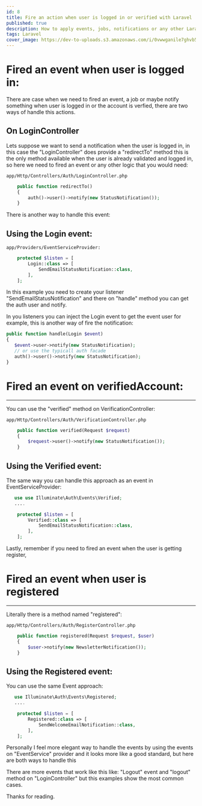 ```yaml
---
id: 8
title: Fire an action when user is logged in or verified with Laravel
published: true
description: How to apply events, jobs, notifications or any other Laravel feature when user is logged in or the account is verfied
tags: Laravel
cover_image: https://dev-to-uploads.s3.amazonaws.com/i/0vwwganile7ghvb54i2n.png
---
```


# Fired an event when user is logged in:

There are case when we need to fired an event, a job or maybe notify something when user is logged in or the account is verfied, there are two ways of handle this actions.

## On LoginController

Lets suppose we want to send a notification when the user is logged in, in this case the "LoginController" does provide a "redirectTo" method this is the only method available when the user is already validated and logged in, so here we need to fired an event or any other logic that you would need:

```
app/Http/Controllers/Auth/LoginController.php
```

```php
    public function redirectTo()
    {
        auth()->user()->notify(new StatusNotification());
    }
```

There is another way to handle this event:

## Using the Login event:

```
app/Providers/EventServiceProvider:
```

```php
    protected $listen = [
        Login::class => [
            SendEmailStatusNotification::class,
        ],
    ];
```

In this example you need to create your listener "SendEmailStatusNotification" and there on "handle" method you can get the auth user and notify.

In you listeners you can inject the Login event to get the event user for example, this is another way of fire the notification:

```php
public function handle(Login $event)
{
   $event->user->notify(new StatusNotification);
   // or use the typicall auth facade
   auth()->user()->notify(new StatusNotification);
}
```

# Fired an event on verifiedAccount:
---

You can use the "verified" method on VerificationController:

```
app/Http/Controllers/Auth/VerificationController.php
```

```php
    public function verified(Request $request)
    {
        $request->user()->notify(new StatusNotification());
    }
```

## Using the Verified event:

The same way you can handle this approach as an event in EventServiceProvider:

```php
   use use Illuminate\Auth\Events\Verified;
   ....

    protected $listen = [
        Verified::class => [
            SendEmailStatusNotification::class,
        ],
    ];
```

Lastly, remember if you need to fired an event when the user is getting register,


# Fired an event when user is registered
---

Literally there is a method named "registered":

```
app/Http/Controllers/Auth/RegisterController.php
```

```php
    public function registered(Request $request, $user)
    {
        $user->notify(new NewsletterNotification());
    }
```

## Using the Registered event:

You can use the same Event approach:


```php
   use Illuminate\Auth\Events\Registered;
   ....

    protected $listen = [
        Registered::class => [
            SendWelcomeEmailNotification::class,
        ],
    ];
```


Personally I feel more elegant way to handle the events by using the events on "EventService" provider and it looks more like a good standard, but here are both ways to handle this

There are more events that work like this like: "Logout" event and "logout" method on "LoginController" but this examples show the most common cases.

Thanks for reading.


